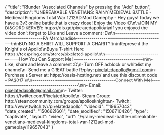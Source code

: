 {
    "title": "R1under \"Associated Channels\" by pressing the \"Add\" button",
    "description": "UNBREAKABLE VENETIANS: RAINY MEDIEVAL BATTLE - Medieval Kingdoms Total War 1212AD Mod Gameplay - Hey guys! Today we have a 3v3 online battle that is crazy close! Enjoy the Video :D\n\nJOIN MY DISCORD SERVER: https:\/\/dis.gd\/pixelatedapollo\n\nIf you enjoyed the video don't forget to Like and Leave a comment :D\n\n-----------------------------------------PA Merchandise---------------------------------------------\n\nBUYING A SHIRT WILL SUPPORT A CHARITY!\n\nRepresent the Knight's of Apollo!\nBuy a T-shirt Here: https:\/\/teespring.com\/stores\/pixelated-apollo\n\n----------------------------------How You Can Support Me! -----------------------------------\n\n- Like, share and leave a comment :D\n- Turn OFF adblock or whitelist my channel\n- Send me a GREAT battle Replay: pixelatedapollo@gmail.com\n- Purchase a Server at: https:\/\/oasis-hosting.net\/ and use this discount code - PA2017 \n\n------------------------------------------Connect With Me!-----------------------------------------\n\n- Email: pixelatedapollo@gmail.com\n- Twitter: https:\/\/twitter.com\/PixelatedApollo\n- Steam Group:  http:\/\/steamcommunity.com\/groups\/apollosknights\n- Twitch: http:\/\/www.twitch.tv\/pixelatedapollo",
    "videoid": "119657043",
    "date_created": "1506621601",
    "date_modified": "1506710426",
    "type": "captivate",
    "layout": "video",
    "url": "\/v\/rainy-medieval-battle-unbreakable-venetians-medieval-kingdoms-total-war-1212ad-mod-gameplay\/119657043"
}